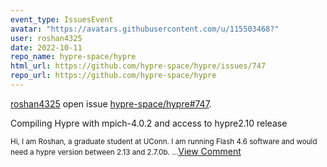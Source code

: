 ```yaml
---
event_type: IssuesEvent
avatar: "https://avatars.githubusercontent.com/u/115503468?"
user: roshan4325
date: 2022-10-11
repo_name: hypre-space/hypre
html_url: https://github.com/hypre-space/hypre/issues/747
repo_url: https://github.com/hypre-space/hypre
---
```


<a href='https://github.com/roshan4325' target='_blank'>roshan4325</a> open issue <a href='https://github.com/hypre-space/hypre/issues/747' target='_blank'>hypre-space/hypre#747</a>.

<p>Compiling Hypre with mpich-4.0.2 and access to hypre2.10 release</p><small>Hi, I am Roshan, a graduate student at UConn. I am running Flash 4.6 software and would need a hypre version between 2.13 and 2.7.0b....</small><a href='https://github.com/hypre-space/hypre/issues/747' target='_blank'>View Comment</a>